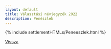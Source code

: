 ```yaml
---
layout: default
title: Választási névjegyzék 2022
description: Penészlek
---
```


{% include settlementHTMLs/Peneeszlek.html %}

[Vissza](./)